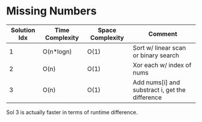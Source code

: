 # Missing Numbers

| Solution Idx | Time Complexity | Space Complexity | Comment                                         |
| ------------ | --------------- | ---------------- | ----------------------------------------------- |
| 1            | O(n\*logn)      | O(1)             | Sort w/ linear scan or binary search            |
| 2            | O(n)            | O(1)             | Xor each w/ index of nums                       |
| 3            | O(n)            | O(1)             | Add nums[i] and substract i, get the difference |

Sol 3 is actually faster in terms of runtime difference.
